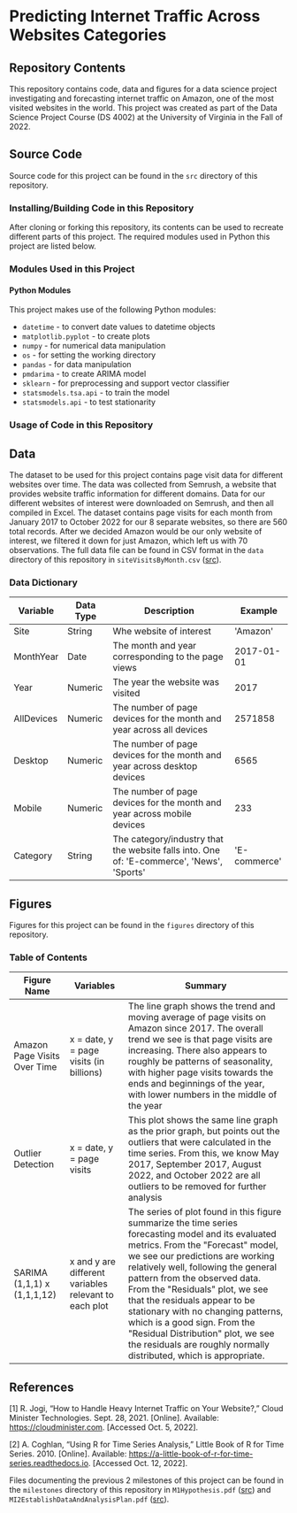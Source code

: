 # Predicting Internet Traffic Across Websites Categories

## Repository Contents

This repository contains code, data and figures for a data science project investigating and forecasting internet traffic on Amazon, one of the most visited websites in the world. This project was created as part of the Data Science Project Course (DS 4002) at the University of Virginia in the Fall of 2022.

## Source Code

Source code for this project can be found in the `src` directory of this repository.

### Installing/Building Code in this Repository

After cloning or forking this repository, its contents can be used to recreate different parts of this project. The required modules used in Python this project are listed below.

### Modules Used in this Project

#### Python Modules

This project makes use of the following Python modules:
- `datetime` - to convert date values to datetime objects
- `matplotlib.pyplot` - to create plots
- `numpy` - for numerical data manipulation
- `os` - for setting the working directory
- `pandas` - for data manipulation
- `pmdarima` - to create ARIMA model
- `sklearn` - for preprocessing and support vector classifier
- `statsmodels.tsa.api` - to train the model
- `statsmodels.api` - to test stationarity

### Usage of Code in this Repository

## Data

The dataset to be used for this project contains page visit data for different websites over time. The data was collected from Semrush, a website that provides website traffic information for different domains. Data for our different websites of interest were downloaded on Semrush, and then all compiled in Excel. The dataset contains page visits for each month from January 2017 to October 2022 for our 8 separate websites, so there are 560 total records. After we decided Amazon would be our only website of interest, we filtered it down for just Amazon, which left us with 70 observations. The full data file can be found in CSV format in the `data` directory of this repository in `siteVisitsByMonth.csv` ([src](data/siteVisitsByMonth.csv)).

### Data Dictionary

| Variable | Data Type | Description | Example |
|----------|-----------|-------------|---------|
| Site | String | Whe website of interest | 'Amazon' |
| MonthYear | Date | The month and year corresponding to the page views | 2017-01-01 |
| Year | Numeric | The year the website was visited | 2017 |
| AllDevices | Numeric | The number of page devices for the month and year across all devices | 2571858 |
| Desktop | Numeric | The number of page devices for the month and year across desktop devices | 6565 |
| Mobile | Numeric | The number of page devices for the month and year across mobile devices | 233 |
| Category | String | The category/industry that the website falls into. One of: 'E-commerce', 'News', 'Sports' | 'E-commerce'

## Figures

Figures for this project can be found in the `figures` directory of this repository.

### Table of Contents

| Figure Name | Variables | Summary |
|-------------|-----------|---------|
| Amazon Page Visits Over Time | x = date, y = page visits (in billions) | The line graph shows the trend and moving average of page visits on Amazon since 2017. The overall trend we see is that page visits are increasing. There also appears to roughly be patterns of seasonality, with higher page visits towards the ends and beginnings of the year, with lower numbers in the middle of the year |
| Outlier Detection | x = date, y = page visits | This plot shows the same line graph as the prior graph, but points out the outliers that were calculated in the time series. From this, we know May 2017, September 2017, August 2022, and October 2022 are all outliers to be removed for further analysis |
| SARIMA (1,1,1) x (1,1,1,12) | x and y are different variables relevant to each plot | The series of plot found in this figure summarize the time series forecasting model and its evaluated metrics. From the "Forecast" model, we see our predictions are working relatively well, following the general pattern from the observed data. From the "Residuals" plot, we see that the residuals appear to be stationary with no changing patterns, which is a good sign. From the "Residual Distribution" plot, we see the residuals are roughly normally distributed, which is appropriate. |

## References

[1] R. Jogi, “How to Handle Heavy Internet Traffic on Your Website?,” Cloud Minister Technologies. Sept. 28, 2021. [Online]. Available: https://cloudminister.com. [Accessed Oct. 5, 2022].

[2] A. Coghlan, “Using R for Time Series Analysis,” Little Book of R for Time Series. 2010. [Online]. Available: https://a-little-book-of-r-for-time-series.readthedocs.io. [Accessed Oct. 12, 2022].

Files documenting the previous 2 milestones of this project can be found in the `milestones` directory of this repository in `M1Hypothesis.pdf` ([src](milestones/MI1Hypothesis.pdf)) and `MI2EstablishDataAndAnalysisPlan.pdf` ([src](milestones/MI2EstablishDataAndAnalysisPlan.pdf)).